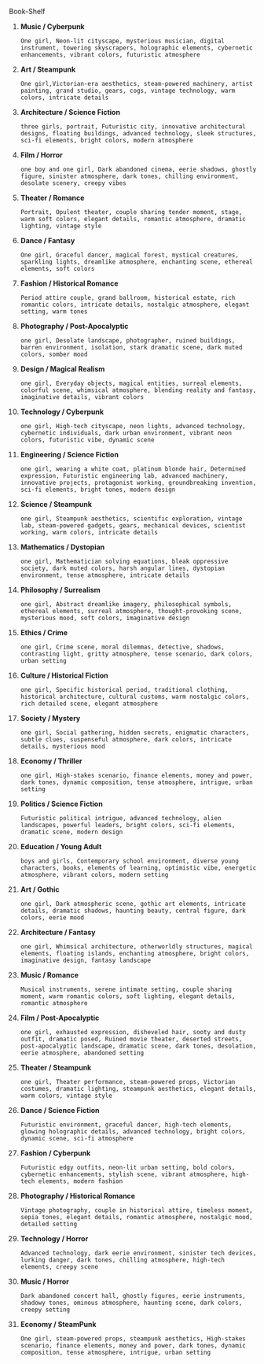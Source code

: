 Book-Shelf

1. **Music / Cyberpunk**
   ```
   One girl, Neon-lit cityscape, mysterious musician, digital instrument, towering skyscrapers, holographic elements, cybernetic enhancements, vibrant colors, futuristic atmosphere
   ```

2. **Art / Steampunk**
   ```
   One girl,Victorian-era aesthetics, steam-powered machinery, artist painting, grand studio, gears, cogs, vintage technology, warm colors, intricate details
   ```

3. **Architecture / Science Fiction**
   ```
   three girls, portrait, Futuristic city, innovative architectural designs, floating buildings, advanced technology, sleek structures, sci-fi elements, bright colors, modern atmosphere
   ```

4. **Film / Horror**
   ```
   one boy and one girl, Dark abandoned cinema, eerie shadows, ghostly figure, sinister atmosphere, dark tones, chilling environment, desolate scenery, creepy vibes
   ```

5. **Theater / Romance**
   ```
   Portrait, Opulent theater, couple sharing tender moment, stage, warm soft colors, elegant details, romantic atmosphere, dramatic lighting, vintage style
   ```

6. **Dance / Fantasy**
   ```
   One girl, Graceful dancer, magical forest, mystical creatures, sparkling lights, dreamlike atmosphere, enchanting scene, ethereal elements, soft colors
   ```

7. **Fashion / Historical Romance**
   ```
   Period attire couple, grand ballroom, historical estate, rich romantic colors, intricate details, nostalgic atmosphere, elegant setting, warm tones
   ```

8. **Photography / Post-Apocalyptic**
   ```
   one girl, Desolate landscape, photographer, ruined buildings, barren environment, isolation, stark dramatic scene, dark muted colors, somber mood
   ```

9. **Design / Magical Realism**
   ```
   one girl, Everyday objects, magical entities, surreal elements, colorful scene, whimsical atmosphere, blending reality and fantasy, imaginative details, vibrant colors
   ```

10. **Technology / Cyberpunk**
    ```
    one girl, High-tech cityscape, neon lights, advanced technology, cybernetic individuals, dark urban environment, vibrant neon colors, futuristic vibe, dynamic scene
    ```

11. **Engineering / Science Fiction**
    ```
    one girl, wearing a white coat, platinum blonde hair, Determined expression, Futuristic engineering lab, advanced machinery, innovative projects, protagonist working, groundbreaking invention, sci-fi elements, bright tones, modern design
    ```

12. **Science / Steampunk**
    ```
    one girl, Steampunk aesthetics, scientific exploration, vintage lab, steam-powered gadgets, gears, mechanical devices, scientist working, warm colors, intricate details
    ```

13. **Mathematics / Dystopian**
    ```
    one girl, Mathematician solving equations, bleak oppressive society, dark muted colors, harsh angular lines, dystopian environment, tense atmosphere, intricate details
    ```

14. **Philosophy / Surrealism**
    ```
    one girl, Abstract dreamlike imagery, philosophical symbols, ethereal elements, surreal atmosphere, thought-provoking scene, mysterious mood, soft colors, imaginative design
    ```

15. **Ethics / Crime**
    ```
    one girl, Crime scene, moral dilemmas, detective, shadows, contrasting light, gritty atmosphere, tense scenario, dark colors, urban setting
    ```

16. **Culture / Historical Fiction**
    ```
    one girl, Specific historical period, traditional clothing, historical architecture, cultural customs, warm nostalgic colors, rich detailed scene, elegant atmosphere
    ```

17. **Society / Mystery**
    ```
    one girl, Social gathering, hidden secrets, enigmatic characters, subtle clues, suspenseful atmosphere, dark colors, intricate details, mysterious mood
    ```

18. **Economy / Thriller**
    ```
    one girl, High-stakes scenario, finance elements, money and power, dark tones, dynamic composition, tense atmosphere, intrigue, urban setting
    ```

19. **Politics / Science Fiction**
    ```
    Futuristic political intrigue, advanced technology, alien landscapes, powerful leaders, bright colors, sci-fi elements, dramatic scene, modern design
    ```

20. **Education / Young Adult**
    ```
    boys and girls, Contemporary school environment, diverse young characters, books, elements of learning, optimistic vibe, energetic atmosphere, vibrant colors, modern setting
    ```

21. **Art / Gothic**
    ```
    one girl, Dark atmospheric scene, gothic art elements, intricate details, dramatic shadows, haunting beauty, central figure, dark colors, eerie mood
    ```

22. **Architecture / Fantasy**
    ```
    one girl, Whimsical architecture, otherworldly structures, magical elements, floating islands, enchanting atmosphere, bright colors, imaginative design, fantasy landscape
    ```

23. **Music / Romance**
    ```
    Musical instruments, serene intimate setting, couple sharing moment, warm romantic colors, soft lighting, elegant details, romantic atmosphere
    ```

24. **Film / Post-Apocalyptic**
    ```
    one girl, exhausted expression, disheveled hair, sooty and dusty outfit, dramatic posed, Ruined movie theater, deserted streets, post-apocalyptic landscape, dramatic scene, dark tones, desolation, eerie atmosphere, abandoned setting
    ```

25. **Theater / Steampunk**
    ```
    one girl, Theater performance, steam-powered props, Victorian costumes, dramatic lighting, steampunk aesthetics, elegant details, warm colors, vintage style
    ```

26. **Dance / Science Fiction**
    ```
    Futuristic environment, graceful dancer, high-tech elements, glowing holographic details, advanced technology, bright colors, dynamic scene, sci-fi atmosphere
    ```

27. **Fashion / Cyberpunk**
    ```
    Futuristic edgy outfits, neon-lit urban setting, bold colors, cybernetic enhancements, stylish scene, vibrant atmosphere, high-tech elements, modern fashion
    ```

28. **Photography / Historical Romance**
    ```
    Vintage photography, couple in historical attire, timeless moment, sepia tones, elegant details, romantic atmosphere, nostalgic mood, detailed setting
    ```

29. **Technology / Horror**
    ```
    Advanced technology, dark eerie environment, sinister tech devices, lurking danger, dark tones, chilling atmosphere, high-tech elements, creepy scene
    ```

30. **Music / Horror**
    ```
    Dark abandoned concert hall, ghostly figures, eerie instruments, shadowy tones, ominous atmosphere, haunting scene, dark colors, creepy setting
    ```

31. **Economy / SteamPunk**
    ```
    One girl, steam-powered props, steampunk aesthetics, High-stakes scenario, finance elements, money and power, dark tones, dynamic composition, tense atmosphere, intrigue, urban setting
    ```
